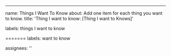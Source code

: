 ---
name: Things I Want To Know
about: Add one item for each thing you want to know.
title: 'Thing I want to know: <file in title> [Thing I want to Knows]'


labels: things I want to know

=======
labels: want to know

assignees: ''

